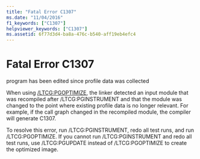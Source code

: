 ```yaml
---
title: "Fatal Error C1307"
ms.date: "11/04/2016"
f1_keywords: ["C1307"]
helpviewer_keywords: ["C1307"]
ms.assetid: 6f77d3d4-ba8a-476c-b540-aff19eb4efc4
---
```

# Fatal Error C1307

program has been edited since profile data was collected

When using [/LTCG:PGOPTIMIZE](../../build/reference/ltcg-link-time-code-generation.md), the linker detected an input module that was recompiled after /LTCG:PGINSTRUMENT and that the module was changed to the point where existing profile data is no longer relevant. For example, if the call graph changed in the recompiled module, the compiler will generate C1307.

To resolve this error, run /LTCG:PGINSTRUMENT, redo all test runs, and run /LTCG:PGOPTIMIZE. If you cannot run /LTCG:PGINSTRUMENT and redo all test runs, use /LTCG:PGUPDATE instead of /LTCG:PGOPTIMIZE to create the optimized image.